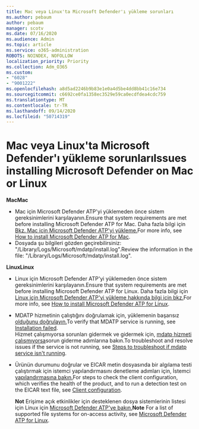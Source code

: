```yaml
---
title: Mac veya Linux'ta Microsoft Defender'ı yükleme sorunları
ms.author: pebaum
author: pebaum
manager: scotv
ms.date: 07/16/2020
ms.audience: Admin
ms.topic: article
ms.service: o365-administration
ROBOTS: NOINDEX, NOFOLLOW
localization_priority: Priority
ms.collection: Adm_O365
ms.custom:
- "6028"
- "9001222"
ms.openlocfilehash: a8d5ad2246b9b83e1e0a4d5be4dd8bb41c16e734
ms.sourcegitcommit: c6692ce0fa1358ec3529e59ca0ecdfdea4cdc759
ms.translationtype: MT
ms.contentlocale: tr-TR
ms.lasthandoff: 09/14/2020
ms.locfileid: "50714319"
---
```

# <a name="issues-installing-microsoft-defender-on-mac-or-linux"></a><span data-ttu-id="861a1-102">Mac veya Linux'ta Microsoft Defender'ı yükleme sorunları</span><span class="sxs-lookup"><span data-stu-id="861a1-102">Issues installing Microsoft Defender on Mac or Linux</span></span>

<span data-ttu-id="861a1-103">**Mac**</span><span class="sxs-lookup"><span data-stu-id="861a1-103">**Mac**</span></span>

- <span data-ttu-id="861a1-104">Mac için Microsoft Defender ATP'yi yüklemeden önce sistem gereksinimlerini karşılayanın.</span><span class="sxs-lookup"><span data-stu-id="861a1-104">Ensure that system requirements are met before installing Microsoft Defender ATP for Mac.</span></span> <span data-ttu-id="861a1-105">Daha fazla bilgi için [Bkz. Mac için Microsoft Defender ATP'yi yükleme.](https://docs.microsoft.com/windows/security/threat-protection/microsoft-defender-atp/microsoft-defender-atp-mac#how-to-install-microsoft-defender-atp-for-mac)</span><span class="sxs-lookup"><span data-stu-id="861a1-105">For more info, see [How to install Microsoft Defender ATP for Mac](https://docs.microsoft.com/windows/security/threat-protection/microsoft-defender-atp/microsoft-defender-atp-mac#how-to-install-microsoft-defender-atp-for-mac).</span></span>  
- <span data-ttu-id="861a1-106">Dosyada şu bilgileri gözden geçirebilirsiniz: "/Library/Logs/Microsoft/mdatp/install.log".</span><span class="sxs-lookup"><span data-stu-id="861a1-106">Review the information in the file: "/Library/Logs/Microsoft/mdatp/install.log".</span></span>

<span data-ttu-id="861a1-107">**Linux**</span><span class="sxs-lookup"><span data-stu-id="861a1-107">**Linux**</span></span>

- <span data-ttu-id="861a1-108">Linux için Microsoft Defender ATP'yi yüklemeden önce sistem gereksinimlerini karşılayanın.</span><span class="sxs-lookup"><span data-stu-id="861a1-108">Ensure that system requirements are met before installing Microsoft Defender ATP for Linux.</span></span> <span data-ttu-id="861a1-109">Daha fazla bilgi için [Linux için Microsoft Defender ATP'yi yükleme hakkında bilgi için bkz.](https://docs.microsoft.com/windows/security/threat-protection/microsoft-defender-atp/microsoft-defender-atp-linux#system-requirements)</span><span class="sxs-lookup"><span data-stu-id="861a1-109">For more info, see [How to install Microsoft Defender ATP for Linux](https://docs.microsoft.com/windows/security/threat-protection/microsoft-defender-atp/microsoft-defender-atp-linux#system-requirements).</span></span> 
- <span data-ttu-id="861a1-110">MDATP hizmetinin çalıştığını doğrulamak için, yüklemenin başarısız [olduğunu doğrulayın.](https://docs.microsoft.com/windows/security/threat-protection/microsoft-defender-atp/linux-support-install#installation-failed)</span><span class="sxs-lookup"><span data-stu-id="861a1-110">To verify that MDATP service is running, see [Installation failed](https://docs.microsoft.com/windows/security/threat-protection/microsoft-defender-atp/linux-support-install#installation-failed).</span></span>  
    <span data-ttu-id="861a1-111">Hizmet çalışmıyorsa sorunları gidermek ve gidermek için, [mdatp hizmeti çalışmıyorsa](https://docs.microsoft.com/windows/security/threat-protection/microsoft-defender-atp/linux-support-install#steps-to-troubleshoot-if-mdatp-service-isnt-running)sorun giderme adımlarına bakın.</span><span class="sxs-lookup"><span data-stu-id="861a1-111">To troubleshoot and resolve issues if the service is not running, see [Steps to troubleshoot if mdatp service isn't running](https://docs.microsoft.com/windows/security/threat-protection/microsoft-defender-atp/linux-support-install#steps-to-troubleshoot-if-mdatp-service-isnt-running).</span></span>
- <span data-ttu-id="861a1-112">Ürünün durumunu doğrular ve EICAR metin dosyasında bir algılama testi çalıştırmak için istemci yapılandırmasını denetleme adımları için, İstemci [yapılandırmasına bakın.](https://docs.microsoft.com/windows/security/threat-protection/microsoft-defender-atp/linux-install-manually#client-configuration)</span><span class="sxs-lookup"><span data-stu-id="861a1-112">For steps to check the client configuration, which verifies the health of the product, and to run a detection test on the EICAR text file, see [Client configuration](https://docs.microsoft.com/windows/security/threat-protection/microsoft-defender-atp/linux-install-manually#client-configuration).</span></span>  

    <span data-ttu-id="861a1-113">**Not** Erişime açık etkinlikler için desteklenen dosya sistemlerinin listesi için Linux için [Microsoft Defender ATP'ye bakın.](https://docs.microsoft.com/windows/security/threat-protection/microsoft-defender-atp/microsoft-defender-atp-linux#system-requirements)</span><span class="sxs-lookup"><span data-stu-id="861a1-113">**Note** For a list of supported file systems for on-access activity, see [Microsoft Defender ATP for Linux](https://docs.microsoft.com/windows/security/threat-protection/microsoft-defender-atp/microsoft-defender-atp-linux#system-requirements).</span></span>